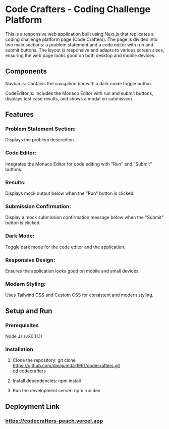 # Code Crafters - Coding Challenge Platform

This is a responsive web application built using Next.js that replicates a coding challenge platform page (Code Crafters). The page is divided into two main sections: a problem statement and a code editor with run and submit buttons. The layout is responsive and adapts to various screen sizes, ensuring the web page looks good on both desktop and mobile devices.

## Components

Navbar.js: Contains the navigation bar with a dark mode toggle button.

CodeEditor.js: Includes the Monaco Editor with run and submit buttons, displays test case results, and shows a modal on submission.

## Features

### Problem Statement Section:

Displays the problem description.

### Code Editor:

Integrates the Monaco Editor for code editing with "Run" and "Submit" buttons.

### Results:

Displays mock output below when the "Run" button is clicked.

### Submission Confirmation:

Display a mock submission confirmation message below when the "Submit" button is clicked.

### Dark Mode:

Toggle dark mode for the code editor and the application.

### Responsive Design:

Ensures the application looks good on mobile and small devices.

### Modern Styling:

Uses Tailwind CSS and Custom CSS for consistent and modern styling.

## Setup and Run

### Prerequisites

Node Js (v20.11.1)

### Installation

1. Clone the repository:
   git clone https://github.com/dmajumdar1991/codecrafters.git <br/>
   cd codecrafters

2. Install dependencies:
   npm install

3. Run the development server:
   npm run dev

## Deployment Link

### https://codecrafters-peach.vercel.app
